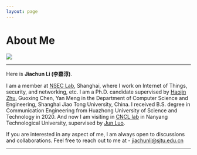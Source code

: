 ```yaml
---
layout: page
---
```


# About Me


<img src="https://jiachunli98.github.io/jiachun.jpg" class="floatpic">

---

Here is **Jiachun Li (李嘉淳)**.<br>

I am a member at [NSEC Lab](https://nsec.sjtu.edu.cn/), Shanghai, where I work on Internet of Things, security, and networking, etc. I am a Ph.D. candidate supervised by [Haojin Zhu](https://nsec.sjtu.edu.cn/~hjzhu/), Guoxing Chen, Yan Meng in the Department of Computer Science and Engineering, Shanghai Jiao Tong University, China. I received B.S. degree in Communication Engineering from Huazhong University of Science and Technology in 2020. And now I am visiting in [CNCL lab](https://www.ntu.edu.sg/cncl) in Nanyang Technological University, supervised by [Jun Luo](https://personal.ntu.edu.sg/junluo/).

If you are interested in any aspect of me, I am always open to discussions and collaborations. Feel free to reach out to me at - jiachunli@sjtu.edu.cn

---

